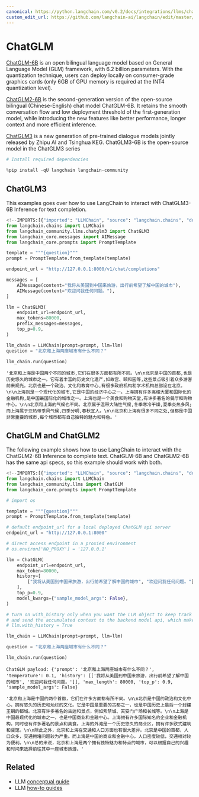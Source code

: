 ```yaml
---
canonical: https://python.langchain.com/v0.2/docs/integrations/llms/chatglm/
custom_edit_url: https://github.com/langchain-ai/langchain/edit/master/docs/docs/integrations/llms/chatglm.ipynb
---
```


# ChatGLM

[ChatGLM-6B](https://github.com/THUDM/ChatGLM-6B) is an open bilingual language model based on General Language Model (GLM) framework, with 6.2 billion parameters. With the quantization technique, users can deploy locally on consumer-grade graphics cards (only 6GB of GPU memory is required at the INT4 quantization level). 

[ChatGLM2-6B](https://github.com/THUDM/ChatGLM2-6B) is the second-generation version of the open-source bilingual (Chinese-English) chat model ChatGLM-6B. It retains the smooth conversation flow and low deployment threshold of the first-generation model, while introducing the new features like better performance, longer context and more efficient inference.

[ChatGLM3](https://github.com/THUDM/ChatGLM3) is a new generation of pre-trained dialogue models jointly released by Zhipu AI and Tsinghua KEG. ChatGLM3-6B is the open-source model in the ChatGLM3 series


```python
# Install required dependencies

%pip install -qU langchain langchain-community
```

## ChatGLM3

This examples goes over how to use LangChain to interact with ChatGLM3-6B Inference for text completion.


```python
<!--IMPORTS:[{"imported": "LLMChain", "source": "langchain.chains", "docs": "https://api.python.langchain.com/en/latest/chains/langchain.chains.llm.LLMChain.html", "title": "ChatGLM"}, {"imported": "ChatGLM3", "source": "langchain_community.llms.chatglm3", "docs": "https://api.python.langchain.com/en/latest/llms/langchain_community.llms.chatglm3.ChatGLM3.html", "title": "ChatGLM"}, {"imported": "AIMessage", "source": "langchain_core.messages", "docs": "https://api.python.langchain.com/en/latest/messages/langchain_core.messages.ai.AIMessage.html", "title": "ChatGLM"}, {"imported": "PromptTemplate", "source": "langchain_core.prompts", "docs": "https://api.python.langchain.com/en/latest/prompts/langchain_core.prompts.prompt.PromptTemplate.html", "title": "ChatGLM"}]-->
from langchain.chains import LLMChain
from langchain_community.llms.chatglm3 import ChatGLM3
from langchain_core.messages import AIMessage
from langchain_core.prompts import PromptTemplate
```


```python
template = """{question}"""
prompt = PromptTemplate.from_template(template)
```


```python
endpoint_url = "http://127.0.0.1:8000/v1/chat/completions"

messages = [
    AIMessage(content="我将从美国到中国来旅游，出行前希望了解中国的城市"),
    AIMessage(content="欢迎问我任何问题。"),
]

llm = ChatGLM3(
    endpoint_url=endpoint_url,
    max_tokens=80000,
    prefix_messages=messages,
    top_p=0.9,
)
```


```python
llm_chain = LLMChain(prompt=prompt, llm=llm)
question = "北京和上海两座城市有什么不同？"

llm_chain.run(question)
```



```output
'北京和上海是中国两个不同的城市,它们在很多方面都有所不同。\n\n北京是中国的首都,也是历史悠久的城市之一。它有着丰富的历史文化遗产,如故宫、颐和园等,这些景点吸引着众多游客前来观光。北京也是一个政治、文化和教育中心,有很多政府机构和学术机构总部设在北京。\n\n上海则是一个现代化的城市,它是中国的经济中心之一。上海拥有许多高楼大厦和国际化的金融机构,是中国最国际化的城市之一。上海也是一个美食和购物天堂,有许多著名的餐厅和购物中心。\n\n北京和上海的气候也不同。北京属于温带大陆性气候,冬季寒冷干燥,夏季炎热多风;而上海属于亚热带季风气候,四季分明,春秋宜人。\n\n北京和上海有很多不同之处,但都是中国非常重要的城市,每个城市都有自己独特的魅力和特色。'
```


## ChatGLM and ChatGLM2

The following example shows how to use LangChain to interact with the ChatGLM2-6B Inference to complete text.
ChatGLM-6B and ChatGLM2-6B has the same api specs, so this example should work with both.


```python
<!--IMPORTS:[{"imported": "LLMChain", "source": "langchain.chains", "docs": "https://api.python.langchain.com/en/latest/chains/langchain.chains.llm.LLMChain.html", "title": "ChatGLM"}, {"imported": "ChatGLM", "source": "langchain_community.llms", "docs": "https://api.python.langchain.com/en/latest/llms/langchain_community.llms.chatglm.ChatGLM.html", "title": "ChatGLM"}, {"imported": "PromptTemplate", "source": "langchain_core.prompts", "docs": "https://api.python.langchain.com/en/latest/prompts/langchain_core.prompts.prompt.PromptTemplate.html", "title": "ChatGLM"}]-->
from langchain.chains import LLMChain
from langchain_community.llms import ChatGLM
from langchain_core.prompts import PromptTemplate

# import os
```


```python
template = """{question}"""
prompt = PromptTemplate.from_template(template)
```


```python
# default endpoint_url for a local deployed ChatGLM api server
endpoint_url = "http://127.0.0.1:8000"

# direct access endpoint in a proxied environment
# os.environ['NO_PROXY'] = '127.0.0.1'

llm = ChatGLM(
    endpoint_url=endpoint_url,
    max_token=80000,
    history=[
        ["我将从美国到中国来旅游，出行前希望了解中国的城市", "欢迎问我任何问题。"]
    ],
    top_p=0.9,
    model_kwargs={"sample_model_args": False},
)

# turn on with_history only when you want the LLM object to keep track of the conversation history
# and send the accumulated context to the backend model api, which make it stateful. By default it is stateless.
# llm.with_history = True
```


```python
llm_chain = LLMChain(prompt=prompt, llm=llm)
```


```python
question = "北京和上海两座城市有什么不同？"

llm_chain.run(question)
```
```output
ChatGLM payload: {'prompt': '北京和上海两座城市有什么不同？', 'temperature': 0.1, 'history': [['我将从美国到中国来旅游，出行前希望了解中国的城市', '欢迎问我任何问题。']], 'max_length': 80000, 'top_p': 0.9, 'sample_model_args': False}
```


```output
'北京和上海是中国的两个首都，它们在许多方面都有所不同。\n\n北京是中国的政治和文化中心，拥有悠久的历史和灿烂的文化。它是中国最重要的古都之一，也是中国历史上最后一个封建王朝的都城。北京有许多著名的古迹和景点，例如紫禁城、天安门广场和长城等。\n\n上海是中国最现代化的城市之一，也是中国商业和金融中心。上海拥有许多国际知名的企业和金融机构，同时也有许多著名的景点和美食。上海的外滩是一个历史悠久的商业区，拥有许多欧式建筑和餐馆。\n\n除此之外，北京和上海在交通和人口方面也有很大差异。北京是中国的首都，人口众多，交通拥堵问题较为严重。而上海是中国的商业和金融中心，人口密度较低，交通相对较为便利。\n\n总的来说，北京和上海是两个拥有独特魅力和特点的城市，可以根据自己的兴趣和时间来选择前往其中一座城市旅游。'
```



## Related

- LLM [conceptual guide](/docs/concepts/#llms)
- LLM [how-to guides](/docs/how_to/#llms)